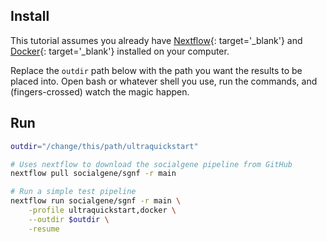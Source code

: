 ## Install

This tutorial assumes you already have [Nextflow](./nextflow/install_nextflow.md){: target='_blank'} and [Docker](https://docs.docker.com/get-docker/){: target='_blank'} installed on your computer.

Replace the `outdir` path below with the path you want the results to be placed into. Open bash or whatever shell you use, run the commands, and (fingers-crossed) watch the magic happen.

## Run

```bash
outdir="/change/this/path/ultraquickstart"

# Uses nextflow to download the socialgene pipeline from GitHub
nextflow pull socialgene/sgnf -r main

# Run a simple test pipeline
nextflow run socialgene/sgnf -r main \
    -profile ultraquickstart,docker \
    --outdir $outdir \
    -resume
```
